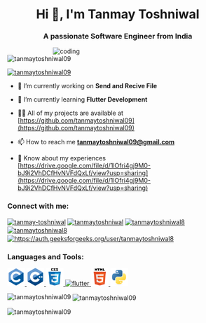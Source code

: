 <h1 align="center">Hi 👋, I'm Tanmay Toshniwal</h1>
<h3 align="center">A passionate Software Engineer from India</h3>
<img align="right"alt="coding"width="400"src"https://user-images.githubusercontent.com/55389276/140866485-8fb1c876-9a8f-4d6a-98dc-08c4981eaf70.gif"> 
<p align="left"> <img src="https://komarev.com/ghpvc/?username=tanmaytoshniwal09&label=Profile%20views&color=0e75b6&style=flat" alt="tanmaytoshniwal09" /> </p>

<p align="left"> <a href="https://github.com/ryo-ma/github-profile-trophy"><img src="https://github-profile-trophy.vercel.app/?username=tanmaytoshniwal09" alt="tanmaytoshniwal09" /></a> </p>

- 🔭 I’m currently working on **Send and Recive File**

- 🌱 I’m currently learning **Flutter Development**

- 👨‍💻 All of my projects are available at [https://github.com/tanmaytoshniwal09](https://github.com/tanmaytoshniwal09)

- 📫 How to reach me **tanmaytoshniwal09@gmail.com**

- 📄 Know about my experiences [https://drive.google.com/file/d/1lOfri4gj9M0-bJ9i2VhDCfHvNVFdQxLf/view?usp=sharing](https://drive.google.com/file/d/1lOfri4gj9M0-bJ9i2VhDCfHvNVFdQxLf/view?usp=sharing)

<h3 align="left">Connect with me:</h3>
<p align="left">
<a href="https://linkedin.com/in/tanmay-toshniwal" target="blank"><img align="center" src="https://raw.githubusercontent.com/rahuldkjain/github-profile-readme-generator/master/src/images/icons/Social/linked-in-alt.svg" alt="tanmay-toshniwal" height="30" width="40" /></a>
<a href="https://instagram.com/tanmaytoshniwal" target="blank"><img align="center" src="https://raw.githubusercontent.com/rahuldkjain/github-profile-readme-generator/master/src/images/icons/Social/instagram.svg" alt="tanmaytoshniwal" height="30" width="40" /></a>
<a href="https://www.hackerrank.com/tanmaytoshniwal8" target="blank"><img align="center" src="https://raw.githubusercontent.com/rahuldkjain/github-profile-readme-generator/master/src/images/icons/Social/hackerrank.svg" alt="tanmaytoshniwal8" height="30" width="40" /></a>
<a href="https://www.leetcode.com/tanmaytoshniwal8" target="blank"><img align="center" src="https://raw.githubusercontent.com/rahuldkjain/github-profile-readme-generator/master/src/images/icons/Social/leet-code.svg" alt="tanmaytoshniwal8" height="30" width="40" /></a>
<a href="https://auth.geeksforgeeks.org/user/https://auth.geeksforgeeks.org/user/tanmaytoshniwal8" target="blank"><img align="center" src="https://raw.githubusercontent.com/rahuldkjain/github-profile-readme-generator/master/src/images/icons/Social/geeks-for-geeks.svg" alt="https://auth.geeksforgeeks.org/user/tanmaytoshniwal8" height="30" width="40" /></a>
</p>

<h3 align="left">Languages and Tools:</h3>

<p align="left"> <a href="https://www.cprogramming.com/" target="_blank" rel="noreferrer"> <img src="https://raw.githubusercontent.com/devicons/devicon/master/icons/c/c-original.svg" alt="c" width="40" height="40"/> </a> <a href="https://www.w3schools.com/cpp/" target="_blank" rel="noreferrer"> <img src="https://raw.githubusercontent.com/devicons/devicon/master/icons/cplusplus/cplusplus-original.svg" alt="cplusplus" width="40" height="40"/> </a> <a href="https://www.w3schools.com/css/" target="_blank" rel="noreferrer"> <img src="https://raw.githubusercontent.com/devicons/devicon/master/icons/css3/css3-original-wordmark.svg" alt="css3" width="40" height="40"/> </a> <a href="https://flutter.dev" target="_blank" rel="noreferrer"> <img src="https://www.vectorlogo.zone/logos/flutterio/flutterio-icon.svg" alt="flutter" width="40" height="40"/> </a> <a href="https://www.w3.org/html/" target="_blank" rel="noreferrer"> <img src="https://raw.githubusercontent.com/devicons/devicon/master/icons/html5/html5-original-wordmark.svg" alt="html5" width="40" height="40"/> </a> <a href="https://www.python.org" target="_blank" rel="noreferrer"> <img src="https://raw.githubusercontent.com/devicons/devicon/master/icons/python/python-original.svg" alt="python" width="40" height="40"/> </a> </p>

<p><img align="left" src="https://github-readme-stats.vercel.app/api/top-langs?username=tanmaytoshniwal09&show_icons=true&locale=en&layout=compact" alt="tanmaytoshniwal09" /></p>

<p>&nbsp;<img align="center" src="https://github-readme-stats.vercel.app/api?username=tanmaytoshniwal09&show_icons=true&locale=en" alt="tanmaytoshniwal09" /></p>

<p><img align="center" src="https://github-readme-streak-stats.herokuapp.com/?user=tanmaytoshniwal09&" alt="tanmaytoshniwal09" /></p>
